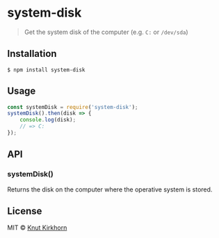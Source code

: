 # system-disk
> Get the system disk of the computer (e.g. `C:` or `/dev/sda`)

## Installation
```
$ npm install system-disk
```

## Usage
```js
const systemDisk = require('system-disk');
systemDisk().then(disk => {
    console.log(disk);
    // => C:
});
```

## API
### systemDisk()
Returns the disk on the computer where the operative system is stored.

## License
MIT © [Knut Kirkhorn](LICENSE)